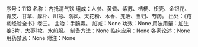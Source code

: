 序号：1113
名称：内托清气饮
组成：人参、黄耆、紫苏、桔梗、枳壳、金银花、青皮、甘草、厚朴、川芎、防风、天花粉、木香、羌活、当归、芍药。
出处：《疮疡经验全书》卷三。
主治：手腕毒。
加减：None
功效：None
用法用量：加生姜3片，大枣1枚，水煎服。
制备方法：None
临床应用：None
各家论述：None
用药禁忌：None
附注：None
